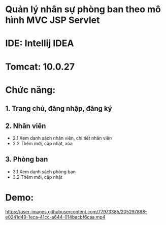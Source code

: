 # Quản lý nhân sự phòng ban theo mô hình MVC JSP Servlet
# IDE: Intellij IDEA
# Tomcat: 10.0.27
# Chức năng:
## 1. Trang chủ, đăng nhập, đăng ký
## 2. Nhân viên
- 2.1 Xem danh sách nhân viên, chi tiết nhân viên
- 2.2 Thêm mới, cập nhật, xóa
## 3. Phòng ban
- 3.1 Xem danh sách phòng ban
- 3.2 Thêm mới, cập nhật
# Demo:


https://user-images.githubusercontent.com/77973385/205297888-e0241d49-1eca-41cc-a644-014bacbf6caa.mp4

